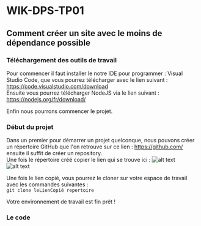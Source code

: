 # WIK-DPS-TP01

## Comment créer un site avec le moins de dépendance possible

### Téléchargement des outils de travail

Pour commencer il faut installer le notre IDE pour programmer : Visual Studio Code, que vous pourrez télécharger avec le lien suivant : https://code.visualstudio.com/download  
Ensuite vous pourrez télécharger NodeJS via le lien suivant : https://nodejs.org/fr/download/  

Enfin nous pourrons commencer le projet.  

### Début du projet 

Dans un premier pour démarrer un projet quelconque, nous pouvons créer un répertoire GitHub que l'on retrouve sur ce lien : https://github.com/ ensuite il suffit de créer un repository.  
Une fois le répertoire créé copier le lien qui se trouve ici : 
![alt text](https://github.com/BaptisteRdt/DevOps/blob/main/Images/TP1/image1.png)
![alt text](https://github.com/BaptisteRdt/DevOps/blob/main/Images/TP1/image2.png)  

Une fois le lien copié, vous pourrez le cloner sur votre espace de travail avec les commandes suivantes :  
``git clone leLienCopié repertoire``

Votre environnement de travail est fin prêt !  


### Le code


